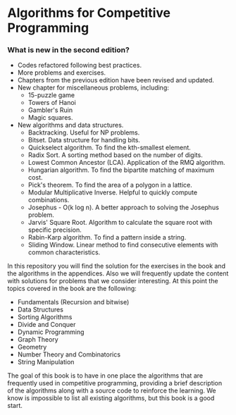 # Algorithms for Competitive Programming

### What is new in the second edition?

* Codes refactored following best practices.
* More problems and exercises.
* Chapters from the previous edition have been revised and updated.
* New chapter for miscellaneous problems, including:
  * 15-puzzle game
  * Towers of Hanoi
  * Gambler's Ruin
  * Magic squares.
* New algorithms and data structures.
  * Backtracking. Useful for NP problems.
  * Bitset. Data structure for handling bits.
  * Quickselect algorithm. To find the kth-smallest element.
  * Radix Sort. A sorting method based on the number of digits.
  * Lowest Common Ancestor (LCA). Application of the RMQ algorithm.
  * Hungarian algorithm. To find the bipartite matching of maximum cost.
  * Pick's theorem. To find the area of a polygon in a lattice.
  * Modular Multiplicative Inverse. Helpful to quickly compute combinations.
  * Josephus - O(k log n). A better approach to solving the Josephus problem.
  * Jarvis' Square Root. Algorithm to calculate the square root with specific precision.
  * Rabin-Karp algorithm. To find a pattern inside a string.
  * Sliding Window. Linear method to find consecutive elements with common characteristics.

In this repository you will find the solution for the exercises in the book and the algorithms in the appendices. Also we will frequently update the content with solutions for problems that we consider interesting. At this point the topics covered in the book are the following:

* Fundamentals (Recursion and bitwise)
* Data Structures
* Sorting Algorithms
* Divide and Conquer
* Dynamic Programming
* Graph Theory
* Geometry
* Number Theory and Combinatorics 
* String Manipulation

The goal of this book is to have in one place the algorithms that are frequently used in competitive programming, providing a brief description of the algorithms along with a source code to reinforce the learning. We know is impossible to list all existing algorithms, but this book is a good start.

